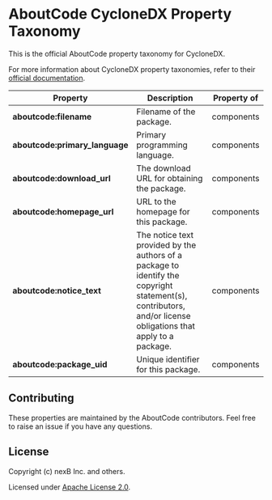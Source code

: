 # AboutCode CycloneDX Property Taxonomy

This is the official AboutCode property taxonomy for CycloneDX.

For more information about CycloneDX property taxonomies, refer to
their [official documentation](https://github.com/CycloneDX/cyclonedx-property-taxonomy).

<table>
<thead>
    <tr>
        <th>Property</th>
        <th>Description</th>
        <th>Property of</th>
    </tr>
</thead>
<tbody>
    <tr>
        <td><b>aboutcode:filename</b></td>
        <td>Filename of the package.</td>
        <td>components</td>
    </tr>
    <tr>
        <td><b>aboutcode:primary_language</b></td>
        <td>Primary programming language.</td>
        <td>components</td>
    </tr>
    <tr>
        <td><b>aboutcode:download_url</b></td>
        <td>The download URL for obtaining the package.</td>
        <td>components</td>
    </tr>
    <tr>
        <td><b>aboutcode:homepage_url</b></td>
        <td>URL to the homepage for this package.</td>
        <td>components</td>
    </tr>
    <tr>
        <td><b>aboutcode:notice_text</b></td>
        <td>The notice text provided by the authors of a package to identify the copyright statement(s), contributors, and/or license obligations that apply to a package.</td>
        <td>components</td>
    </tr>
    <tr>
        <td><b>aboutcode:package_uid</b></td>
        <td>Unique identifier for this package.</td>
        <td>components</td>
    </tr>
</tbody>
</table>


## Contributing

These properties are maintained by the AboutCode contributors. 
Feel free to raise an issue if you have any questions.


## License

Copyright (c) nexB Inc. and others.

Licensed under [Apache License 2.0](./LICENSE).
